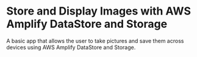 # Store and Display Images with AWS Amplify DataStore and Storage
A basic app that allows the user to take pictures and save them across devices using AWS Amplify DataStore and Storage.
